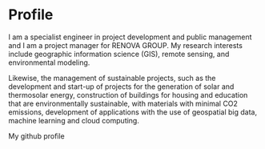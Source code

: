 # Profile
I am a specialist engineer in project development and public management and I am a project manager for RENOVA GROUP. My research interests include geographic information science (GIS), remote sensing, and environmental modeling.

Likewise, the management of sustainable projects, such as the development and start-up of projects for the generation of solar and thermosolar energy, construction of buildings for housing and education that are environmentally sustainable, with materials with minimal CO2 emissions, development of applications with the use of geospatial big data, machine learning and cloud computing.

My github profile


